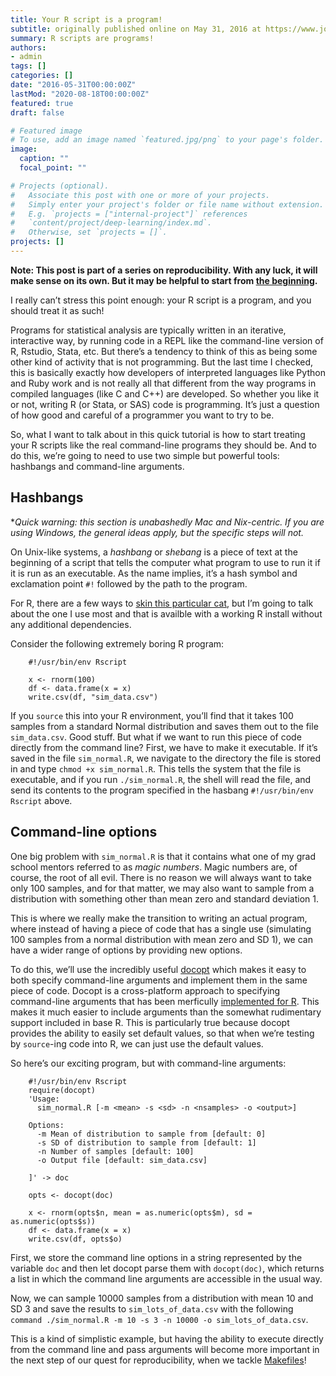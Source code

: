 ```yaml
---
title: Your R script is a program!
subtitle: originally published online on May 31, 2016 at https://www.jonzelner.net/
summary: R scripts are programs!
authors:
- admin
tags: []
categories: []
date: "2016-05-31T00:00:00Z"
lastMod: "2020-08-18T00:00:00Z"
featured: true
draft: false

# Featured image
# To use, add an image named `featured.jpg/png` to your page's folder. 
image:
  caption: ""
  focal_point: ""

# Projects (optional).
#   Associate this post with one or more of your projects.
#   Simply enter your project's folder or file name without extension.
#   E.g. `projects = ["internal-project"]` references 
#   `content/project/deep-learning/index.md`.
#   Otherwise, set `projects = []`.
projects: []
---
```

**Note: This post is part of a series on reproducibility. With any luck, it will make sense on its own. But it may be helpful to start from [the beginning](https://www.jonzelner.net/statistics/make/docker/reproducibility/2016/05/31/reproducibility-pt-1/).**

I really can’t stress this point enough: your R script is a program, and you should treat it as such!

Programs for statistical analysis are typically written in an iterative, interactive way, by running code in a REPL like the command-line version of R, Rstudio, Stata, etc. But there’s a tendency to think of this as being some other kind of activity that is not programming. But the last time I checked, this is basically exactly how developers of interpreted languages like Python and Ruby work and is not really all that different from the way programs in compiled languages (like C and C++) are developed. So whether you like it or not, writing R (or Stata, or SAS) code is programming. It’s just a question of how good and careful of a programmer you want to try to be.

So, what I want to talk about in this quick tutorial is how to start treating your R scripts like the real command-line programs they should be. And to do this, we’re going to need to use two simple but powerful tools: hashbangs and command-line arguments.

## Hashbangs
**Quick warning: this section is unabashedly Mac and *Nix-centric. If you are using Windows, the general ideas apply, but the specific steps will not.**

On Unix-like systems, a *hashbang* or *shebang* is a piece of text at the beginning of a script that tells the computer what program to use to run it if it is run as an executable. As the name implies, it’s a hash symbol and exclamation point `#!` followed by the path to the program.

For R, there are a few ways to [skin this particular cat](http://dirk.eddelbuettel.com/code/littler.html), but I’m going to talk about the one I use most and that is availble with a working R install without any additional dependencies.

Consider the following extremely boring R program:

        #!/usr/bin/env Rscript

        x <- rnorm(100)
        df <- data.frame(x = x)
        write.csv(df, "sim_data.csv")

If you `source` this into your R environment, you’ll find that it takes 100 samples from a standard Normal distribution and saves them out to the file `sim_data.csv`. Good stuff. But what if we want to run this piece of code directly from the command line? First, we have to make it executable. If it’s saved in the file `sim_normal.R`, we navigate to the directory the file is stored in and type `chmod +x sim_normal.R`. This tells the system that the file is executable, and if you run `./sim_normal.R`, the shell will read the file, and send its contents to the program specified in the hasbang `#!/usr/bin/env Rscript` above.

## Command-line options
One big problem with `sim_normal.R` is that it contains what one of my grad school mentors referred to as *magic numbers*. Magic numbers are, of course, the root of all evil. There is no reason we will always want to take only 100 samples, and for that matter, we may also want to sample from a distribution with something other than mean zero and standard deviation 1.

This is where we really make the transition to writing an actual program, where instead of having a piece of code that has a single use (simulating 100 samples from a normal distribution with mean zero and SD 1), we can have a wider range of options by providing new options.

To do this, we’ll use the incredibly useful [docopt](http://docopt.org/) which makes it easy to both specify command-line arguments and implement them in the same piece of code. Docopt is a cross-platform approach to specifying command-line arguments that has been merficully [implemented for R](https://github.com/docopt/docopt.R). This makes it much easier to include arguments than the somewhat rudimentary support included in base R. This is particularly true because docopt provides the ability to easily set default values, so that when we’re testing by `source`-ing code into R, we can just use the default values.

So here’s our exciting program, but with command-line arguments:

        #!/usr/bin/env Rscript
        require(docopt)
        'Usage:
          sim_normal.R [-m <mean> -s <sd> -n <nsamples> -o <output>]

        Options:
          -m Mean of distribution to sample from [default: 0]
          -s SD of distribution to sample from [default: 1]
          -n Number of samples [default: 100]
          -o Output file [default: sim_data.csv]

        ]' -> doc

        opts <- docopt(doc)

        x <- rnorm(opts$n, mean = as.numeric(opts$m), sd = as.numeric(opts$s))
        df <- data.frame(x = x)
        write.csv(df, opts$o)

First, we store the command line options in a string represented by the variable `doc` and then let docopt parse them with `docopt(doc)`, which returns a list in which the command line arguments are accessible in the usual way.

Now, we can sample 10000 samples from a distribution with mean 10 and SD 3 and save the results to `sim_lots_of_data.csv` with the following `command ./sim_normal.R -m 10 -s 3 -n 10000 -o sim_lots_of_data.csv`.

This is a kind of simplistic example, but having the ability to execute directly from the command line and pass arguments will become more important in the next step of our quest for reproducibility, when we tackle [Makefiles](https://www.jonzelner.net/statistics/make/reproducibility/2016/06/01/makefiles/)!
